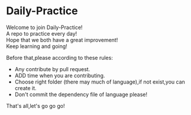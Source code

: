 # Daily-Practice
Welcome to join Daily-Practice!  
A repo to practice every day!  
Hope that we both have a great improvement!  
Keep learning and going!

Before that,please according to these rules:  
- Any contribute by pull request.
- ADD time when you are contributing.
- Choose right folder (there may much of language),if not exist,you can create it.
- Don't commit the dependency file of language please!  

That's all,let's go go go!